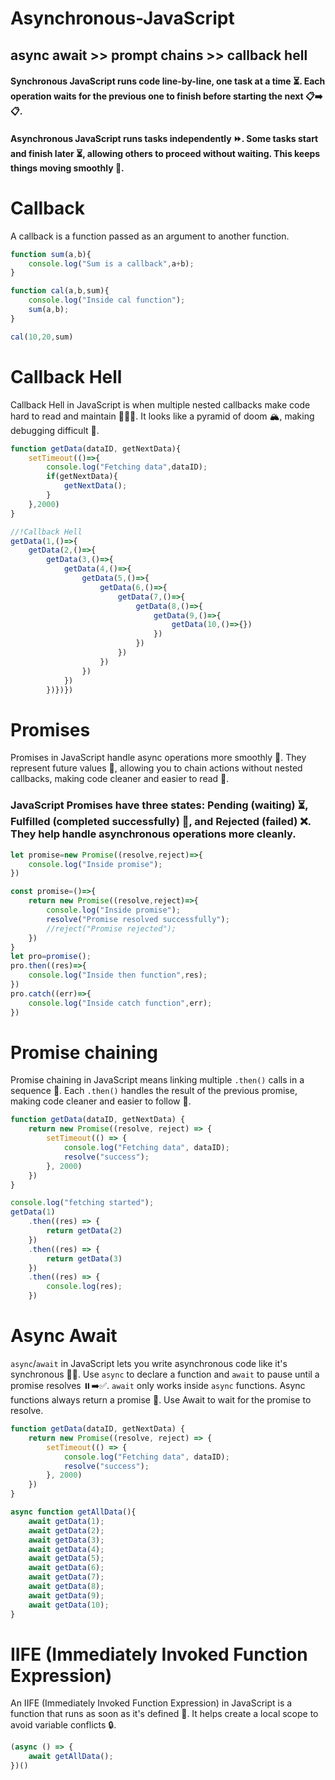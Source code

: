 # Asynchronous-JavaScript
## async await >> prompt chains >> callback hell
#### Synchronous JavaScript runs code line-by-line, one task at a time ⏳. Each operation waits for the previous one to finish before starting the next 📋➡️📋.

#### Asynchronous JavaScript runs tasks independently ⏩. Some tasks start and finish later ⏳, allowing others to proceed without waiting. This keeps things moving smoothly 🚀.

# Callback
A callback is a function passed as an argument to another function.
```js
function sum(a,b){
    console.log("Sum is a callback",a+b);
}

function cal(a,b,sum){
    console.log("Inside cal function");
    sum(a,b);
}

cal(10,20,sum)
```
# Callback Hell
Callback Hell in JavaScript is when multiple nested callbacks make code hard to read and maintain 🔄🔄🔄. It looks like a pyramid of doom 🏔️, making debugging difficult 🐛.
```js
function getData(dataID, getNextData){
    setTimeout(()=>{
        console.log("Fetching data",dataID);
        if(getNextData){
            getNextData();
        }
    },2000)
}

//!Callback Hell
getData(1,()=>{
    getData(2,()=>{
        getData(3,()=>{
            getData(4,()=>{
                getData(5,()=>{
                    getData(6,()=>{
                        getData(7,()=>{
                            getData(8,()=>{
                                getData(9,()=>{
                                    getData(10,()=>{})
                                })
                            })
                        })
                    })
                })
            })
        })})})
```

# Promises
 Promises in JavaScript handle async operations more smoothly 🌟. They represent future values 🌱, allowing you to chain actions without nested callbacks, making code cleaner and easier to read 📜.

### JavaScript Promises have three states: Pending (waiting) ⏳, Fulfilled (completed successfully) 🎉, and Rejected (failed) ❌. They help handle asynchronous operations more cleanly.
```js
let promise=new Promise((resolve,reject)=>{
    console.log("Inside promise");
})

const promise=()=>{
    return new Promise((resolve,reject)=>{
        console.log("Inside promise");
        resolve("Promise resolved successfully");
        //reject("Promise rejected");
    })
}
let pro=promise();
pro.then((res)=>{
    console.log("Inside then function",res);
})
pro.catch((err)=>{
    console.log("Inside catch function",err);
})
```
# Promise chaining
Promise chaining in JavaScript means linking multiple `.then()` calls in a sequence 🔗. Each `.then()` handles the result of the previous promise, making code cleaner and easier to follow 📜.
```js
function getData(dataID, getNextData) {
    return new Promise((resolve, reject) => {
        setTimeout(() => {
            console.log("Fetching data", dataID);
            resolve("success");
        }, 2000)
    })
}

console.log("fetching started");
getData(1)
    .then((res) => {
        return getData(2)
    })
    .then((res) => {
        return getData(3)
    })
    .then((res) => {
        console.log(res);
    })
```
# Async Await
`async`/`await` in JavaScript lets you write asynchronous code like it's synchronous 🧘‍♂️. Use `async` to declare a function and `await` to pause until a promise resolves ⏸️➡️✅.
`await` only works inside `async` functions.
Async functions always return a promise 🌟. Use Await to wait for the promise to resolve.
```js
function getData(dataID, getNextData) {
    return new Promise((resolve, reject) => {
        setTimeout(() => {
            console.log("Fetching data", dataID);
            resolve("success");
        }, 2000)
    })
}

async function getAllData(){
    await getData(1);
    await getData(2);
    await getData(3);
    await getData(4);
    await getData(5);
    await getData(6);
    await getData(7);
    await getData(8);
    await getData(9);
    await getData(10);
}
```
# IIFE (Immediately Invoked Function Expression)
An IIFE (Immediately Invoked Function Expression) in JavaScript is a function that runs as soon as it's defined 🚀. It helps create a local scope to avoid variable conflicts 🔒.
```js
(async () => {
    await getAllData();
})()
```
